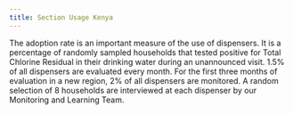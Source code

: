 ```yaml
---
title: Section Usage Kenya
---
```

<!-- *This data is coming straight from the server and was written in markdown.*  
Check the server's `app/content` folder. -->

The adoption rate is an important measure of the use of dispensers. It is a percentage of randomly sampled households that tested positive for Total Chlorine Residual in their drinking water during an unannounced visit. 1.5% of all dispensers are evaluated every month. For the first three months of evaluation in a new region, 2% of all dispensers are monitored. A random selection of 8 households are interviewed at each dispenser by our Monitoring and Learning Team. 